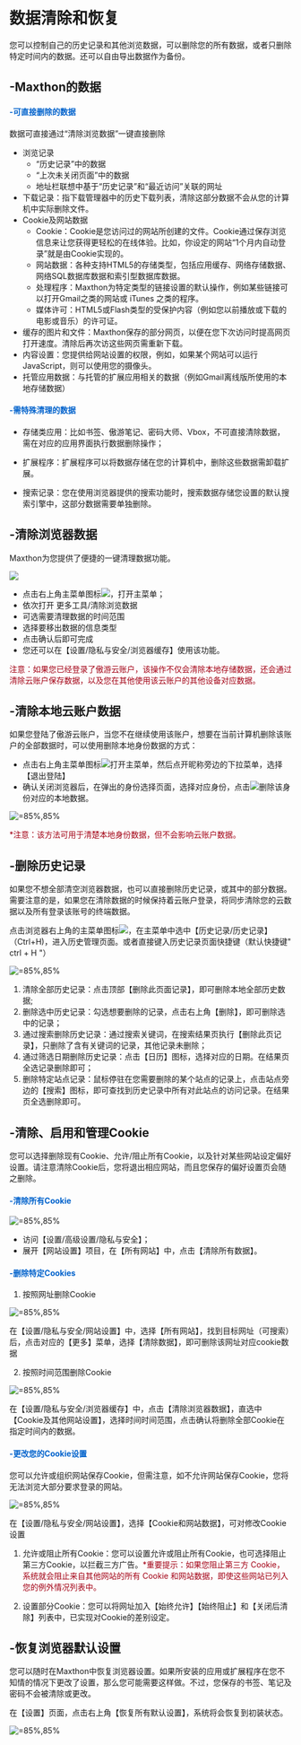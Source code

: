 # 数据清除和恢复



您可以控制自己的历史记录和其他浏览数据，可以删除您的所有数据，或者只删除特定时间内的数据。还可以自由导出数据作为备份。



## -Maxthon的数据

#### <font color=#0062CC>-可直接删除的数据</font>

数据可直接通过“清除浏览数据”一键直接删除

- 浏览记录
  - “历史记录”中的数据
  - “上次未关闭页面”中的数据
  - 地址栏联想中基于“历史记录”和“最近访问”关联的网址
- 下载记录：指下载管理器中的历史下载列表，清除这部分数据不会从您的计算机中实际删除文件。
- Cookie及网站数据
  - Cookie：Cookie是您访问过的网站所创建的文件。Cookie通过保存浏览信息来让您获得更轻松的在线体验。比如，你设定的网站“1个月内自动登录”就是由Cookie实现的。
  - 网站数据：各种支持HTML5的存储类型，包括应用缓存、网络存储数据、网络SQL数据库数据和索引型数据库数据。
  - 处理程序：Maxthon为特定类型的链接设置的默认操作，例如某些链接可以打开Gmail之类的网站或 iTunes 之类的程序。
  - 媒体许可：HTML5或Flash类型的受保护内容（例如您以前播放或下载的电影或音乐）的许可证。
- 缓存的图片和文件：Maxthon保存的部分网页，以便在您下次访问时提高网页打开速度。清除后再次访这些网页需重新下载。
- 内容设置：您提供给网站设置的权限，例如，如果某个网站可以运行JavaScript，则可以使用您的摄像头。
- 托管应用数据：与托管的扩展应用相关的数据（例如Gmail离线版所使用的本地存储数据）

#### <font color=#0062CC>-需特殊清理的数据</font>

- 存储类应用：比如书签、傲游笔记、密码大师、Vbox，不可直接清除数据，需在对应的应用界面执行数据删除操作；

- 扩展程序：扩展程序可以将数据存储在您的计算机中，删除这些数据需卸载扩展。

- 搜索记录：您在使用浏览器提供的搜索功能时，搜索数据存储您设置的默认搜索引擎中，这部分数据需要单独删除。

  

## -清除浏览器数据

Maxthon为您提供了便捷的一键清理数据功能。

![](images/03-1.png)

- 点击右上角主菜单图标![](images/03-2.png)，打开主菜单；
- 依次打开 更多工具/清除浏览数据
- 可选需要清理数据的时间范围
- 选择要移出数据的信息类型
- 点击确认后即可完成
- 您还可以在【设置/隐私与安全/浏览器缓存】使用该功能。

<font color=#A30014>注意：如果您已经登录了傲游云账户，该操作不仅会清除本地存储数据，还会通过清除云账户保存数据，以及您在其他使用该云账户的其他设备对应数据。</font>



## -清除本地云账户数据

如果您登陆了傲游云账户，当您不在继续使用该账户，想要在当前计算机删除该账户的全部数据时，可以使用删除本地身份数据的方式：

- 点击右上角主菜单图标![](images/03-2.png)打开主菜单，然后点开昵称旁边的下拉菜单，选择【退出登陆】
- 确认关闭浏览器后，在弹出的身份选择页面，选择对应身份，点击![](images/03-4.png)删除该身份对应的本地数据。

![](images/03-3.png "=85%,85%")

<font color=#A30014>*注意：该方法可用于清楚本地身份数据，但不会影响云账户数据。</font>



## -删除历史记录

如果您不想全部清空浏览器数据，也可以直接删除历史记录，或其中的部分数据。需要注意的是，如果您在清除数据的时候保持着云账户登录，将同步清除您的云数据以及所有登录该账号的终端数据。

点击浏览器右上角的主菜单图标![](images/03-2.png)，在主菜单中选中【历史记录/历史记录】（Ctrl+H)，进入历史管理页面。或者直接键入历史记录页面快捷键（默认快捷键" ctrl + H "）

![](images/03-5.png "=85%,85%")

1. 清除全部历史记录：点击顶部【删除此页面记录】，即可删除本地全部历史数据;
2. 删除选中历史记录：勾选想要删除的记录，点击右上角【删除】，即可删除选中的记录；
3. 通过搜索删除历史记录：通过搜索关键词，在搜索结果页执行【删除此页记录】，只删除了含有关键词的记录，其他记录未删除；
4. 通过筛选日期删除历史记录：点击【日历】图标，选择对应的日期。在结果页全选记录删除即可；
5. 删除特定站点记录：鼠标停驻在您需要删除的某个站点的记录上，点击站点旁边的【搜索】图标，即可查找到历史记录中所有对此站点的访问记录。在结果页全选删除即可。



## -清除、启用和管理Cookie

您可以选择删除现有Cookie、允许/阻止所有Cookie，以及针对某些网站设定偏好设置。请注意清除Cookie后，您将退出相应网站，而且您保存的偏好设置页会随之删除。

#### <font color=#0062CC>-清除所有Cookie</font>

![](images/03-6.png "=85%,85%")

- 访问【设置/高级设置/隐私与安全】；
- 展开【网站设置】项目，在【所有网站】中，点击【清除所有数据】。

#### <font color=#0062CC>-删除特定Cookies</font>

1. 按照网址删除Cookie

![](images/03-7.png "=85%,85%")

在【设置/隐私与安全/网站设置】中，选择【所有网站】，找到目标网址（可搜索）后，点击对应的【更多】菜单，选择【清除数据】，即可删除该网址对应cookie数据

2. 按照时间范围删除Cookie

![](images/03-8.png "=85%,85%")

在【设置/隐私与安全/浏览器缓存】中，点击【清除浏览器数据】，直选中【Cookie及其他网站设置】，选择时间时间范围，点击确认将删除全部Cookie在指定时间内的数据。

#### <font color=#0062CC>-更改您的Cookie设置</font> 

您可以允许或组织网站保存Cookie，但需注意，如不允许网站保存Cookie，您将无法浏览大部分要求登录的网站。

![](images/03-9.png "=85%,85%")

在【设置/隐私与安全/网站设置】，选择【Cookie和网站数据】，可对修改Cookie设置

1. 允许或阻止所有Cookie：您可以设置允许或阻止所有Cookie，也可选择阻止第三方Cookie，以拦截三方广告。<font color=#A30014>*重要提示：如果您阻止第三方 Cookie，系统就会阻止来自其他网站的所有 Cookie 和网站数据，即使这些网站已列入您的例外情况列表中。</font>

2. 设置部分Cookie：您可以将网址加入【始终允许】【始终阻止】和【关闭后清除】列表中，已实现对Cookie的差别设定。

   

## -恢复浏览器默认设置

您可以随时在Maxthon中恢复浏览器设置。如果所安装的应用或扩展程序在您不知情的情况下更改了设置，那么您可能需要这样做。不过，您保存的书签、笔记及密码不会被清除或更改。

在【设置】页面，点击右上角【恢复所有默认设置】，系统将会恢复到初装状态。

![](images/03-10.png "=85%,85%")

